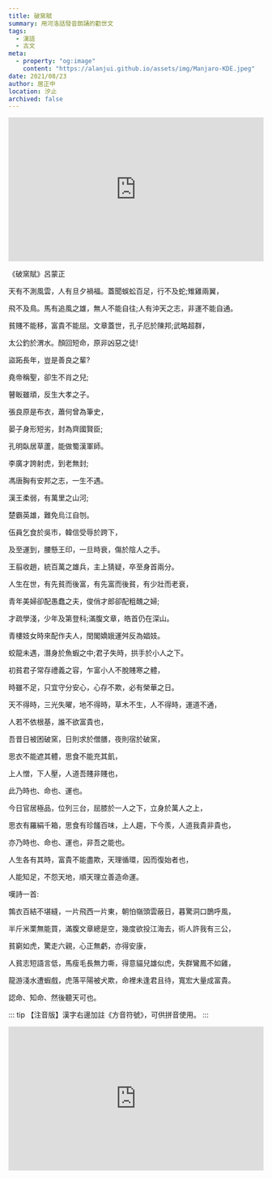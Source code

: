 ```yaml
---
title: 破窯賦
summary: 用河洛話發音朗誦的勸世文
tags:
  - 漢語
  - 古文
meta:
  - property: "og:image"
    content: "https://alanjui.github.io/assets/img/Manjaro-KDE.jpeg"
date: 2021/08/23
author: 居正中
location: 汐止
archived: false
---
```


<div style="position: relative;
            padding-bottom: 56.25%; /* 16:9 */
            height: 0;">
  <iframe style="position: absolute;
                 top: 0;
                 left: 0;
                 width: 100%;
                 height: 100%;"
    width="560" height="315" src="https://www.youtube.com/embed/4LlFXJSQGc4" frameborder="0" allow="accelerometer; autoplay; encrypted-media; gyroscope; picture-in-picture" allowfullscreen></iframe>
</div>

《破窯賦》呂蒙正

天有不測風雲，人有旦夕禍福。蓋聞蜈蚣百足，行不及蛇;雉雞兩翼，

飛不及鳥。馬有追風之雄，無人不能自往;人有沖天之志，非運不能自通。

貧賤不能移，富貴不能屈。文章蓋世，孔子厄於陳邦;武略超群，

太公釣於渭水。顏回短命，原非凶惡之徒!

盜跖長年，豈是善良之輩?

堯帝稱聖，卻生不肖之兒;

瞽眅雖頑，反生大孝之子。

張良原是布衣，蕭何曾為筆史，

晏子身形短劣，封為齊國賢臣;

孔明臥居草蘆，能做蜀漢軍師。

李廣才誇射虎，到老無封;

馮唐胸有安邦之志，一生不遇。

漢王柔弱，有萬里之山河;

楚霸英雄，難免烏江自刎。

伍員乞食於吳市，韓信受辱於跨下，

及至運到，腰懸王印，一旦時衰，傷於陰人之手。

王翦收趙，統百萬之雄兵，主上猜疑，卒至身首兩分。

人生在世，有先貧而後富，有先富而後貧，有少壯而老衰，

青年美婦卻配愚蠢之夫，俊俏才郎卻配粗醜之婦;

才疏學淺，少年及第登科;滿腹文章，皓首仍在深山。

青樓妓女時來配作夫人，閏閣嬌娥運舛反為娼妓。

蛟龍未遇，潛身於魚蝦之中;君子失時，拱手於小人之下。

初貧君子常存禮義之容，乍富小人不脫賤寒之體，

時雖不足，只宜守分安心，心存不欺，必有榮華之日。

天不得時，三光失曜，地不得時，草木不生，人不得時，運道不通，

人若不依根基，誰不欲富貴也，

吾昔日被困破窯，日則求於僧膳，夜則宿於破窯，

思衣不能遮其體，思食不能充其飢，

上人憎，下人壓，人道吾賤非賤也，

此乃時也、命也、運也。

今日官居極品，位列三台，屈膝於一人之下，立身於萬人之上，

思衣有羅絹千箱，思食有珍饈百味，上人趨，下今羨，人道我貴非貴也，

亦乃時也、命也、運也，非吾之能也。

人生各有其時，富貴不能盡欺，天理循環，因而復始者也，

人能知足，不怨天地，順天理立善造命運。

嘆詩一首:

鶉衣百結不堪縫，一片飛西一片東，朝怕嶺頭雲蔽日，暮驚洞口鵲呼風，

半斤米栗無能買，滿腹文章總是空，幾度欲投江海去，術人許我有三公，

貧窮如虎，驚走六親，心正無虧，亦得安康，

人貧志短語言低，馬瘦毛長無力嘶，得意貓兒雄似虎，失群鸞鳳不如雞，

龍游淺水遭蝦戲，虎落平陽被犬欺，命裡未逢君且待，寬宏大量成富貴。

認命、知命、然後聽天可也。

::: tip
【注音版】漢字右邊加註《方音符號》，可供拼音使用。
:::

<div style="position: relative;
            padding-bottom: 56.25%; /* 16:9 */
            height: 0;">
  <iframe style="position: absolute;
                 top: 0;
                 left: 0;
                 width: 100%;
                 height: 100%;"
    width="560" height="315" src="https://www.youtube.com/embed/t8XHasYs5jY" frameborder="0" allow="accelerometer; autoplay; encrypted-media; gyroscope; picture-in-picture" allowfullscreen></iframe>
</div>

<Disqus/>
